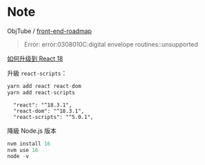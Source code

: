 # Note

ObjTube / [front-end-roadmap](https://github.com/ObjTube/front-end-roadmap)


> Error: error:0308010C:digital envelope routines::unsupported

[如何升级到 React 18](https://zh-hans.react.dev/blog/2022/03/08/react-18-upgrade-guide)

升級 `react-scripts`： 
```js
yarn add react react-dom
yarn add react-scripts
```

```
  "react": "^18.3.1",
  "react-dom": "^18.3.1",
  "react-scripts": "^5.0.1",
```

降級 Node.js 版本  
```js
nvm install 16
nvm use 16
node -v
```
